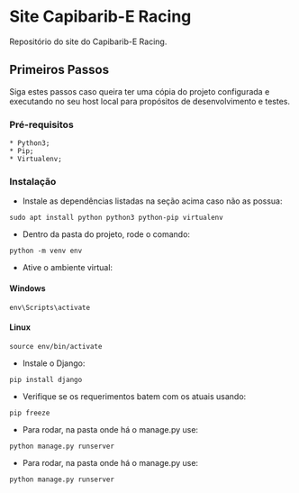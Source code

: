 # Site Capibarib-E Racing

Repositório do site do Capibarib-E Racing.

## Primeiros Passos

Siga estes passos caso queira ter uma cópia do projeto configurada e executando no seu host local para propósitos de desenvolvimento e testes.

### Pré-requisitos

```
* Python3;
* Pip;
* Virtualenv;
```

### Instalação

* Instale as dependências listadas na seção acima caso não as possua:

```
sudo apt install python python3 python-pip virtualenv
```

* Dentro da pasta do projeto, rode o comando:

```
python -m venv env
```

* Ative o ambiente virtual:
#### Windows

```
env\Scripts\activate
```

#### Linux

```
source env/bin/activate
```

* Instale o Django:

```
pip install django
```

* Verifique se os requerimentos batem com os atuais usando:

```
pip freeze
```

* Para rodar, na pasta onde há o manage.py use:

```
python manage.py runserver
```

* Para rodar, na pasta onde há o manage.py use:

```
python manage.py runserver
```
